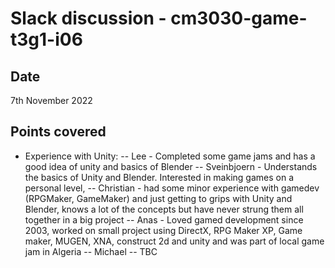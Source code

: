 # Slack discussion - cm3030-game-t3g1-i06

## Date
7th November 2022

## Points covered
- Experience with Unity:
-- Lee - Completed some game jams and has a good idea of unity and basics of Blender
-- Sveinbjoern - Understands the basics of Unity and Blender. Interested in making games on a personal level,
-- Christian - had some minor experience with gamedev (RPGMaker, GameMaker) and just getting to grips with Unity and Blender, knows a lot of the concepts but have never strung them all together in a big project
-- Anas - Loved gamed development since 2003, worked on small project using DirectX, RPG Maker XP, Game maker, MUGEN, XNA, construct 2d  and unity and was part of local game jam in Algeria
-- Michael -- TBC